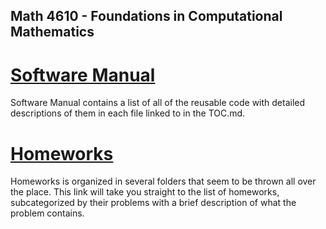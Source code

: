## Math 4610 - Foundations in Computational Mathematics

# [Software Manual](https://github.com/warrenm1/math4610/blob/master/SoftwareManual/TOC.md)

Software Manual contains a list of all of the reusable code with detailed descriptions of them in each file linked to in the TOC.md.

# [Homeworks](math4610/homeworks/TOC.md)

Homeworks is organized in several folders that seem to be thrown all over the place. This link will take you straight to the list of homeworks, subcategorized by their problems with a brief description of what the problem contains.
